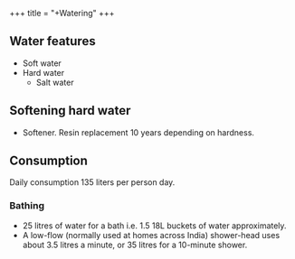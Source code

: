 +++
title = "+Watering"
+++

## Water features
- Soft water
- Hard water
  - Salt water

## Softening hard water
- Softener. Resin replacement 10 years depending on hardness.


## Consumption
Daily consumption 135 liters per person day.

### Bathing
- 25 litres of water for a bath i.e. 1.5 18L buckets of water approximately.
- A low-flow (normally used at homes across India) shower-head uses about 3.5 litres a minute, or 35 litres for a 10-minute shower.
